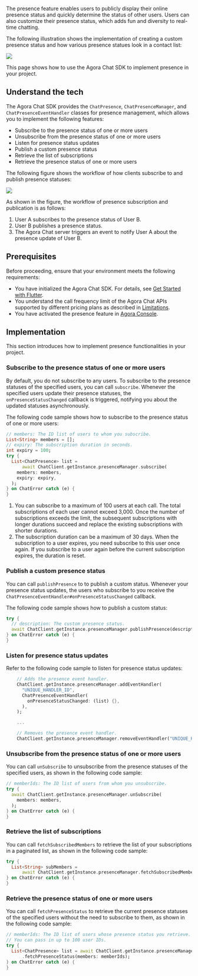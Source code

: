 The presence feature enables users to publicly display their online presence status and quickly determine the status of other users. Users can also customize their presence status, which adds fun and diversity to real-time chatting.

The following illustration shows the implementation of creating a custom presence status and how various presence statues look in a contact list:

![](https://web-cdn.agora.io/docs-files/1655302046418)

This page shows how to use the Agora Chat SDK to implement presence in your project.


## Understand the tech

The Agora Chat SDK provides the `ChatPresence`, `ChatPresenceManager`, and `ChatPresenceEventHandler` classes for presence management, which allows you to implement the following features:

- Subscribe to the presence status of one or more users
- Unsubscribe from the presence status of one or more users
- Listen for presence status updates
- Publish a custom presence status
- Retrieve the list of subscriptions
- Retrieve the presence status of one or more users

The following figure shows the workflow of how clients subscribe to and publish presence statuses:

![](https://web-cdn.agora.io/docs-files/1655718659347)

As shown in the figure, the workflow of presence subscription and publication is as follows:

1. User A subscribes to the presence status of User B.
2. User B publishes a presence status.
3. The Agora Chat server triggers an event to notify User A about the presence update of User B.

## Prerequisites

Before proceeding, ensure that your environment meets the following requirements:

- You have initialized the Agora Chat SDK. For details, see [Get Started with Flutter](./agora_chat_get_started_flutter).
- You understand the call frequency limit of the Agora Chat APIs supported by different pricing plans as described in [Limitations](./agora_chat_limitation).
- You have activated the presence feature in [Agora Console](http://console.agora.io/).

## Implementation

This section introduces how to implement presence functionalities in your project.

### Subscribe to the presence status of one or more users

By default, you do not subscribe to any users. To subscribe to the presence statuses of the specified users, you can call `subscribe`. Whenever the specified users update their presence statuses, the `onPresenceStatusChanged` callback is triggered, notifying you about the updated statuses asynchronously.

The following code sample shows how to subscribe to the presence status of one or more users:

```dart
// members: The ID list of users to whom you subscribe.
List<String> members = [];
// expiry: The subscription duration in seconds.
int expiry = 100;
try {
  List<ChatPresence> list =
      await ChatClient.getInstance.presenceManager.subscribe(
    members: members,
    expiry: expiry,
  );
} on ChatError catch (e) {
}
```

<div class="alert info"><ol><li>You can subscribe to a maximum of 100 users at each call. The total subscriptions of each user cannot exceed 3,000. Once the number of subscriptions exceeds the limit, the subsequent subscriptions with longer durations succeed and replace the existing subscriptions with shorter durations.<li>The subscription duration can be a maximum of 30 days. When the subscription to a user expires, you need subscribe to this user once again. If you subscribe to a user again before the current subscription expires, the duration is reset.</ol></div>


### Publish a custom presence status

You can call `publishPresence` to to publish a custom status. Whenever your presence status updates, the users who subscribe to you receive the `ChatPresenceEventHandler#onPresenceStatusChanged` callback.

The following code sample shows how to publish a custom status:

```dart
try {
  // description: The custom presence status.
  await ChatClient.getInstance.presenceManager.publishPresence(description);
} on ChatError catch (e) {
}
```


### Listen for presence status updates

Refer to the following code sample to listen for presence status updates:

```dart
    // Adds the presence event handler.
    ChatClient.getInstance.presenceManager.addEventHandler(
      "UNIQUE_HANDLER_ID",
      ChatPresenceEventHandler(
        onPresenceStatusChanged: (list) {},
      ),
    );

    ...

    // Removes the presence event handler.
    ChatClient.getInstance.presenceManager.removeEventHandler("UNIQUE_HANDLER_ID");
```

### Unsubscribe from the presence status of one or more users

You can call `unSubscribe` to unsubscribe from the presence statuses of the specified users, as shown in the following code sample:

```dart
// memberIds: The ID list of users from whom you unsubscribe.
try {
  await ChatClient.getInstance.presenceManager.unSubscribe(
    members: members,
  );
} on ChatError catch (e) {
}
```

### Retrieve the list of subscriptions


You can call `fetchSubscribedMembers` to retrieve the list of your subscriptions in a paginated list, as shown in the following code sample:

```dart
try {
  List<String> subMembers =
      await ChatClient.getInstance.presenceManager.fetchSubscribedMembers();
} on ChatError catch (e) {
}
```

### Retrieve the presence status of one or more users

You can call `fetchPresenceStatus` to retrieve the current presence statuses of the specified users without the need to subscribe to them, as shown in the following code sample:

```dart
// memberIds: The ID list of users whose presence status you retrieve.
// You can pass in up to 100 user IDs.
try {
  List<ChatPresence> list = await ChatClient.getInstance.presenceManager
      .fetchPresenceStatus(members: memberIds);
} on ChatError catch (e) {
}
```

